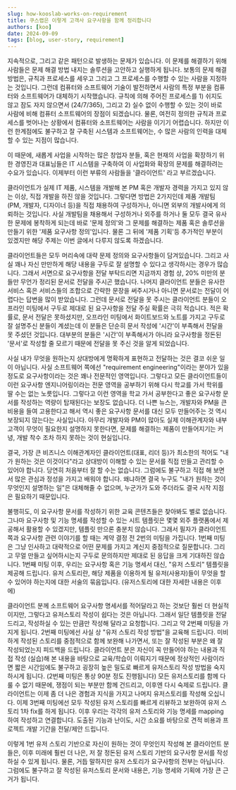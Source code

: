 ```yaml
---
slug: how-kooslab-works-on-requirement
title: 쿠스랩은 이렇게 고객사 요구사항을 함께 정리합니다
authors: [koo]
date: 2024-09-09
tags: [blog, user-story, requirement]
---
```


지속적으로, 그리고 같은 패턴으로 발생하는 문제가 있습니다. 이 문제를 해결하기 위해 사람들은 문제 해결 방법 내지는 솔루션을 고안하고 실행하게 됩니다. 보통의 문제 해결 방법은, 규칙과 프로세스를 세우고 그리고 그 프로세스를 수행할 수 있는 사람을 지정하는 것입니다.
그런데 컴퓨터와 소프트웨어 기술이 발전하면서 사람의 특정 부분을 컴퓨터와 소프트웨어가 대체하기 시작했습니다. 규칙에 의해 주어진 프로세스를 1) 쉬지도 않고 잠도 자지 않으면서 (24/7/365), 그리고 2) 실수 없이 수행할 수 있는 것이 바로 사람에 비해 컴퓨터 소프트웨어의 장점이 되겠습니다. 물론, 여전히 정의한 규칙과 프로세스를 벗어나는 상황에서 컴퓨터와 소프트웨어는 사람을 이기기 어렵습니다. 하지만 이런 한계점에도 불구하고 잘 구축된 시스템과 소프트웨어는, 수 많은 사람의 인력을 대체할 수 있는 지점이 많습니다.

이 때문에, 새롭게 사업을 시작하는 많은 창업자 분들, 혹은 현재의 사업을 확장하기 위한 경영진과 대표님들은 IT 시스템을 구축하여 이 사업화와 확장의 문제를 해결하려는 수요가 있습니다. 이제부터 이런 부류의 사람들을 '클라이언트' 라고 부르겠습니다.

클라이언트가 실제 IT 제품, 시스템을 개발해 본 PM 혹은 개발자 경력을 가지고 있지 않는 이상, 직접 개발을 하진 않을 것입니다. 그렇다면 방법은 2가지인데 제품 개발팀 (PM, 개발자, 디자이너 등)을 직접 채용하여 구성하거나, 아니면 외부의 개발사에게 의뢰하는 것입니다. 사실 개발팀을 채용해서 구성하거나 외주를 하거나 둘 모두 결국 유사한 문제에 봉착하게 되는데 바로 '문제 정의'와 그 문제를 해결하는 제품 혹은 솔루션을 만들기 위한 '제품 요구사항 정의'입니다. 물론 그 뒤에 '제품 기획'등 추가적인 부분이 있겠지만 해당 주제는 이번 글에서 다루지 않도록 하겠습니다.

클라이언트들은 모두 머리속에 대략 문제 정의와 요구사항들이 담겨있습니다. 그리고 사실 꽤나 자신 만만하게 해당 내용을 구두로 잘 설명할 수 있다고 생각하시는 경우가 많습니다. 그래서 서면으로 요구사항을 전달 부탁드리면 지금까지 경험 상, 20% 미만의 분들만 무언가 정리된 문서로 전달을 주시곤 했습니다. 나머지 클라이언트 분들은 유사한 서비스 혹은 서비스들의 조합으로 간략한 문장을 써주시거나 아니면 문서로는 전달이 어렵다는 답변을 많이 받았습니다. 그런데 문서로 전달을 못 주시는 클라이언트 분들이 오프라인 미팅에서 구두로 제대로 된 요구사항을 전달 주실 확률은 극히 적습니다. 적은 확률로, 문서 전달은 못하셨지만, 오프라인 미팅에서 화이트보드와 노트를 가지고 구두로 잘 설명주신 분들이 계셨는데 이 분들은 단순히 문서 작성에 '시간'이 부족해서 전달을 못 주셨던 것입니다. 대부분의 분들은 '시간'이 부족해서가 아니라 요구사항을 정돈된 '문서'로 작성할 줄 모르기 때문에 전달을 못 주신 것을 알게 되었습니다.

사실 내가 무엇을 원하는지 상대방에게 명확하게 표현하고 전달하는 것은 결코 쉬운 일이 아닙니다. 사실 소프트웨어 쪽에선 "requirement engineering"이라는 분야가 있을 정도로 요구사항이라는 것은 꽤나 전문적인 영역입니다. 그렇다고 모든 클라이언트들이 이런 요구사항 엔지니어링이라는 전문 영역을 공부하기 위해 다시 학교를 가서 학위를 딸 수는 없는 노릇입니다. 그렇다고 이런 영역을 학교 가서 공부한다고 좋은 요구사항 문서를 작성하는 역량이 탑재된다는 보장도 없습니다. 더 나쁜 뉴스는, 개발자와 PM을 큰 비용을 들여 고용한다고 해서 역시 좋은 요구사항 문서를 대신 모두 만들어주는 것 역시 보장되지 않는다는 사실입니다. 아무리 개발자와 PM이 많아도 실제 이해관계자와 내부 고객이 무엇이 필요한지 설명하지 못한다면, 문제를 해결하는 제품이 만들어지기는 커녕, 개발 착수 조차 하지 못하는 것이 현실입니다.

결국, 가장 큰 비즈니스 이해관계자인 클라이언트(대표, 리더 등)가 최소한의 적어도 "내가 원하는 것은 이것이다"라고 상대방이 이해할 수 있는 문서를 직접 만들고 관리할 수 있어야 합니다. 당연히 처음부터 잘 할 수는 없습니다. 그럼에도 불구하고 직접 해 보면서 많은 관심과 정성을 가지고 배워야 합니다. 왜냐하면 결국 누구도 "내가 원하는 것이 무엇인지 설명하는 일"은 대체해줄 수 없으며, 누군가가 도와 주더라도 결국 시작 지점은 필요하기 때문입니다.

불행히도, 이 요구사항 문서를 작성하기 위한 교육 콘텐츠들은 찾아봐도 별로 없습니다. 그나마 요구사항 및 기능 명세를 작성할 수 있는 시트 템플릿은 몇몇 외주 플랫폼에서 제공해서 활용할 수 있겠지만, 템플릿 만으론 충분치 않습니다. 그래서 필자가 클라이언트 쪽과 요구사항 관련 이야기를 할 때는 계약 결정 전 2번의 미팅을 가집니다. 1번째 미팅은 그냥 인사하고 대략적으로 어떤 문제를 가지고 계신지 중점적으로 질문합니다. 그리고 무얼 만들고 싶어하시는지 구두로 문의하지만 제대로 된 응답을 크게 기대하진 않습니다. 1번째 미팅 이후, 우리는 요구사항 혹은 기능 명세서 대신, "유저 스토리" 템플릿을 제공해 드립니다. 유저 스토리란, 해당 제품을 이용하게 될 유저(사용자)들이 무엇을 할 수 있어야 하는지에 대한 서술의 묶음입니다. (유저스토리에 대한 자세한 내용은 이후에)

클라이언트 분께 소프트웨어 요구사항 명세서를 적어달라고 하는 것보단 훨씬 더 현실적이지만, 그렇다고 유저스토리 작성이 쉽다는 것은 아닙니다. 그래서 일단 템플릿을 전달드리고, 작성하실 수 있는 만큼만 작성해 달라고 요청합니다. 그리고 약 2번째 미팅을 가지게 됩니다. 2번째 미팅에선 사실 상 "유저 스토리 작성 방법"을 교육해 드립니다. 미비하게 작성된 스토리를 중점적으로 함께 보완해 나가면서, 또는 잘 작성된 부분은 왜 잘 작성되었는지 피드백을 드립니다. 클라이언트 분은 자신이 꼭 만들어야 하는 내용과 직접 작성 (실습)해 본 내용을 바탕으로 교육/학습이 이뤄지기 때문에 정상적인 사람이라면 짧은 시간임에도 불구하고 굉장히 높은 밀도로 빠르게 유저스토리 작성 방법을 숙지하시게 됩니다. (2번째 미팅은 통상 90분 정도 진행됩니다) 모든 유저스토리를 함께 다룰 수 없기 때문에, 쟁점이 되는 부분만 함께 건드리고, 이후엔 다시 숙제로 드립니다. 클라이언트는 이제 좀 더 나은 경험과 지식을 가지고 나머지 유저스토리를 작성해 오십니다. 이제 3번째 미팅에선 모두 작성된 유저 스토리를 빠르게 리뷰하고 보완하여 유저 스토리 1차 fix를 하게 됩니다. 이후 우리는 각각의 유저 스토리와 기능 명세를 mapping 하여 작성하고 연결합니다. 도출된 기능과 난이도, 시간 소요를 바탕으로 견적 비용과 프로젝트 개발 기간을 전달/제안 드립니다.

이렇게 1번 유저 스토리 기반으로 자신이 원하는 것이 무엇인지 작성해 본 클라이언트 분들은, 이후 미래에 훨씬 더 나은, 저 잘 정돈된 유저 스토리 기반의 요구사항 문서를 작성하실 수 있게 됩니다. 물론, 거듭 말하지만 유저 스토리가 요구사항의 전부는 아닙니다. 그럼에도 불구하고 잘 작성된 유저스토리 문서와 내용은, 기능 명세와 기획에 가장 큰 근거가 됩니다.
